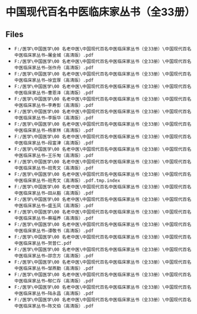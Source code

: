 # 中国现代百名中医临床家丛书（全33册）

## Files

- `F:/医学\中国医学\00 名老中医\中国现代百名中医临床家丛书（全33册）\中国现代百名中医临床家丛书—屠金城（高清版）.pdf`
- `F:/医学\中国医学\00 名老中医\中国现代百名中医临床家丛书（全33册）\中国现代百名中医临床家丛书—张作舟（高清版）.pdf`
- `F:/医学\中国医学\00 名老中医\中国现代百名中医临床家丛书（全33册）\中国现代百名中医临床家丛书—徐宜厚（高清版）.pdf`
- `F:/医学\中国医学\00 名老中医\中国现代百名中医临床家丛书（全33册）\中国现代百名中医临床家丛书—曹恩泽（高清版）.pdf`
- `F:/医学\中国医学\00 名老中医\中国现代百名中医临床家丛书（全33册）\中国现代百名中医临床家丛书—李寿彭（高清版）.pdf`
- `F:/医学\中国医学\00 名老中医\中国现代百名中医临床家丛书（全33册）\中国现代百名中医临床家丛书—李振华（高清版）.pdf`
- `F:/医学\中国医学\00 名老中医\中国现代百名中医临床家丛书（全33册）\中国现代百名中医临床家丛书—杨家林（高清版）.pdf`
- `F:/医学\中国医学\00 名老中医\中国现代百名中医临床家丛书（全33册）\中国现代百名中医临床家丛书—段富津（高清版）.pdf`
- `F:/医学\中国医学\00 名老中医\中国现代百名中医临床家丛书（全33册）\中国现代百名中医临床家丛书—王乐匋（高清版）.pdf`
- `F:/医学\中国医学\00 名老中医\中国现代百名中医临床家丛书（全33册）\中国现代百名中医临床家丛书—班秀文（高清版）.pdf`
- `F:/医学\中国医学\00 名老中医\中国现代百名中医临床家丛书（全33册）\中国现代百名中医临床家丛书—班秀文（高清版）.pdf.tmp.index`
- `F:/医学\中国医学\00 名老中医\中国现代百名中医临床家丛书（全33册）\中国现代百名中医临床家丛书—田从豁（高清版）.pdf`
- `F:/医学\中国医学\00 名老中医\中国现代百名中医临床家丛书（全33册）\中国现代百名中医临床家丛书—盛玉凤（高清版）.pdf`
- `F:/医学\中国医学\00 名老中医\中国现代百名中医临床家丛书（全33册）\中国现代百名中医临床家丛书—蔡福养（高清版）.pdf`
- `F:/医学\中国医学\00 名老中医\中国现代百名中医临床家丛书（全33册）\中国现代百名中医临床家丛书—谭敬书（高清版）.pdf`
- `F:/医学\中国医学\00 名老中医\中国现代百名中医临床家丛书（全33册）\中国现代百名中医临床家丛书—贺普仁.pdf`
- `F:/医学\中国医学\00 名老中医\中国现代百名中医临床家丛书（全33册）\中国现代百名中医临床家丛书—邵念方（高清版）.pdf`
- `F:/医学\中国医学\00 名老中医\中国现代百名中医临床家丛书（全33册）\中国现代百名中医临床家丛书—邹燕勤（高清版）.pdf`
- `F:/医学\中国医学\00 名老中医\中国现代百名中医临床家丛书（全33册）\中国现代百名中医临床家丛书—郁仁存（高清版）.pdf`
- `F:/医学\中国医学\00 名老中医\中国现代百名中医临床家丛书（全33册）\中国现代百名中医临床家丛书—陆永昌（高清版）.pdf`
- `F:/医学\中国医学\00 名老中医\中国现代百名中医临床家丛书（全33册）\中国现代百名中医临床家丛书—陈文伯（高清版）.pdf`
